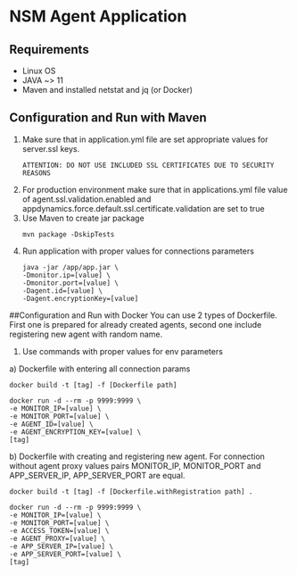 # NSM Agent Application

## Requirements

- Linux OS 
- JAVA ~> 11
- Maven and installed netstat and jq (or Docker) 

## Configuration and Run with Maven

1. Make sure that in application.yml file are set appropriate values for server.ssl keys. 
    ```
   ATTENTION: DO NOT USE INCLUDED SSL CERTIFICATES DUE TO SECURITY REASONS
   ```
2. For production environment make sure that in applications.yml file value of agent.ssl.validation.enabled and 
appdynamics.force.default.ssl.certificate.validation are set to true
3. Use Maven to create jar package
    ```
   mvn package -DskipTests
   ```
4. Run application with proper values for connections parameters 
    ```
   java -jar /app/app.jar \
   -Dmonitor.ip=[value] \
   -Dmonitor.port=[value] \
   -Dagent.id=[value] \
   -Dagent.encryptionKey=[value]
   ```

##Configuration and Run with Docker
You can use 2 types of Dockerfile. First one is prepared for already created agents, second one include registering new agent with random name.
1. Use commands with proper values for env parameters

a) Dockerfile with entering all connection params
```
docker build -t [tag] -f [Dockerfile path] 

docker run -d --rm -p 9999:9999 \
-e MONITOR_IP=[value] \
-e MONITOR_PORT=[value] \
-e AGENT_ID=[value] \
-e AGENT_ENCRYPTION_KEY=[value] \
[tag]
```

b) Dockerfile with creating and registering new agent. 
For connection without agent proxy values pairs MONITOR_IP, MONITOR_PORT and APP_SERVER_IP, APP_SERVER_PORT
are equal.

```
docker build -t [tag] -f [Dockerfile.withRegistration path] .

docker run -d --rm -p 9999:9999 \
-e MONITOR_IP=[value] \
-e MONITOR_PORT=[value] \
-e ACCESS_TOKEN=[value] \
-e AGENT_PROXY=[value] \
-e APP_SERVER_IP=[value] \
-e APP_SERVER_PORT=[value] \
[tag]
```